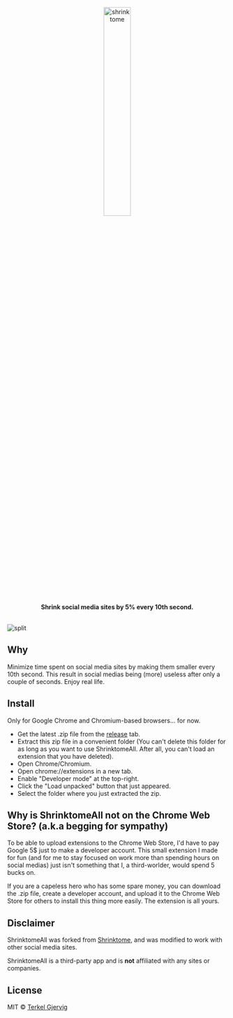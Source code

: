 <div align="center">
  <img src="https://github.com/terkelg/shrinktome/raw/master/logo.gif" alt="shrinktome" width="35%" />
</div>

<div align="center"><b>Shrink social media sites by 5% every 10th second.</b></div>

<br />

![split](https://github.com/terkelg/shrinktome/raw/master/assets/split.png)


## Why

Minimize time spent on social media sites by making them smaller every 10th second.
This result in social medias being (more) useless after only a couple of seconds. Enjoy real life.


## Install

Only for Google Chrome and Chromium-based browsers... for now.

- Get the latest .zip file from the [release](https://github.com/hellotinh03/ShrinktomeAll/releases) tab.
- Extract this zip file in a convenient folder (You can't delete this folder for as long as you want to use ShrinktomeAll. After all, you can't load an extension that you have deleted).
- Open Chrome/Chromium.
- Open chrome://extensions in a new tab.
- Enable "Developer mode" at the top-right.
- Click the "Load unpacked" button that just appeared.
- Select the folder where you just extracted the zip.


## Why is ShrinktomeAll not on the Chrome Web Store? (a.k.a begging for sympathy)

To be able to upload extensions to the Chrome Web Store, I'd have to pay Google 5$ just to make a developer account. This small extension I made for fun (and for me to stay focused on work more than spending hours on social medias) just isn't something that I, a third-worlder, would spend 5 bucks on.

If you are a capeless hero who has some spare money, you can download the .zip file, create a developer account, and upload it to the Chrome Web Store for others to install this thing more easily. The extension is all yours.


## Disclaimer

ShrinktomeAll was forked from [Shrinktome](https://github.com/terkelg/shrinktome), and was modified to work with other social media sites.

ShrinktomeAll is a third-party app and is **not** affiliated with any sites or companies.


## License

MIT © [Terkel Gjervig](https://terkel.com)

